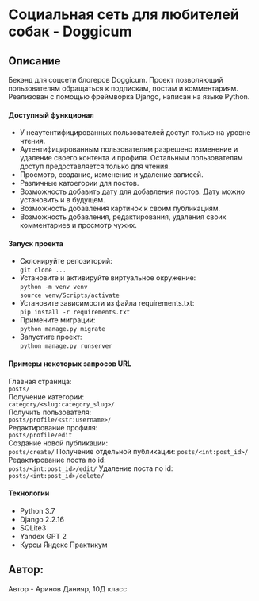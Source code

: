 # Социальная сеть для любителей собак - Doggicum

## Описание

Бекэнд для соцсети блогеров Doggicum. Проект позволяющий пользователям обращаться к подпискам, постам и комментариям. Реализован с помощью фреймворка Django, написан на языке Python.
  
#### Доступный функционал

- У неаутентифицированных пользователей доступ только на уровне чтения.
- Аутентифицированным пользователям разрешено изменение и удаление своего контента и профиля. Остальным пользователям доступ предоставляется только для чтения.
- Просмотр, создание, изменение и удаление записей.
- Различные катоегории для постов.
- Возможность добавить дату для добавления постов. Дату можно установить и в будущем.
- Возможность добавления картинок к своим публикациям.
- Возможность добавления, редактирования, удаления своих комментариев и просмотр чужих.


#### Запуск проекта

- Склонируйте репозиторий:  
``` git clone ... ```    
- Установите и активируйте виртуальное окружение:  
``` python -m venv venv ```  
``` source venv/Scripts/activate ``` 
- Установите зависимости из файла requirements.txt:   
``` pip install -r requirements.txt ```
- Примените миграции:   
``` python manage.py migrate ```
- Запустите проект:   
``` python manage.py runserver ```

#### Примеры некоторых запросов URL

Главная страница:  
``` posts/ ```  
Получение категории:  
``` category/<slug:category_slug>/ ```   
Получить пользователя:  
``` posts/profile/<str:username>/ ```  
Редактирование профиля:  
``` posts/profile/edit ```  
Создание новой публикации:  
``` posts/create/ ``` 
Получение отдельной публикации:
``` posts/<int:post_id>/ ```
Редактирование поста по id:  
``` posts/<int:post_id>/edit/ ```
Удаление поста по id:  
``` posts/<int:post_id>/delete/ ```  


#### Технологии

- Python 3.7
- Django 2.2.16
- SQLite3
- Yandex GPT 2
- Курсы Яндекс Практикум


## Автор:

Автор - Аринов Данияр, 10Д класс